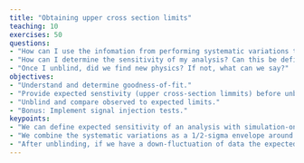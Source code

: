 ```yaml
---
title: "Obtaining upper cross section limits"
teaching: 10
exercises: 50
questions:
- "How can I use the infomation from performing systematic variations to quantify the results of my observation?"
- "How can I determine the sensitivity of my analysis? Can this be defined in simulation-only?"
- "Once I unblind, did we find new physics? If not, what can we say?"
objectives:
- "Understand and determine goodness-of-fit."
- "Provide expected senstivity (upper cross-section limmits) before unblinding as a function of resonance mass."
- "Unblind and compare observed to expected limits."
- "Bonus: Implement signal injection tests."
keypoints:
- "We can define expected sensitivity of an analysis with simulation-only by assuming the data expected will be exactly what the background estimation predicts."
- "We combine the systematic variations as a 1/2-sigma envelope around nominal expectation to quantify the confidence of our measurement."
- "After unblinding, if we have a down-fluctuation of data the expected exclusion appears stronger and vice-versa with up-fluctionations and apparently weak exclusions."
---
```

